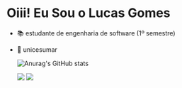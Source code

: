# Oiii! Eu Sou o Lucas Gomes 

- 📚 estudante de engenharia de software (1º semestre)

- 🏫 unicesumar

  ![Anurag's GitHub stats](https://github-readme-stats.vercel.app/api?username=LucasGomes-cruz&show_icons=true&theme=radical)
    <div>
  <a href="https://www.instagram.com/lucas.goc/" target="_blank"><img src="https://img.shields.io/badge/Instagram-%23E4405F.svg?style=for-the-badge&logo=Instagram&logoColor=white" target="_blank"></a>
  <a href="https://www.linkedin.com/in/lucas-gomes-cruz/" target="_blank"><img src="https://img.shields.io/badge/linkedin-%230077B5.svg?style=for-the-badge&logo=linkedin&logoColor=white" target="_blank"></a>  
</div>
